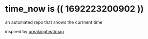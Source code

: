 # time_now is (( 1692223200902 ))

an automated repo that shows the currnent time

inspired by [breakingheatmap](https://github.com/breakingheatmap/breakingheatmap)